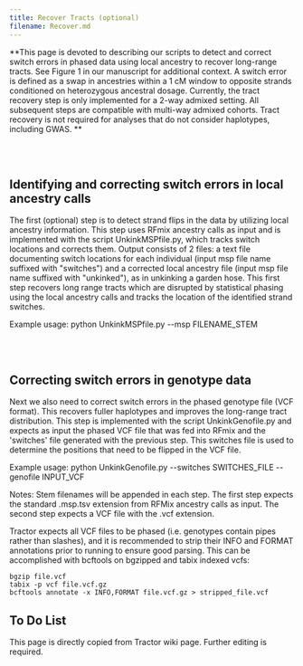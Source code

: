 ```yaml
---
title: Recover Tracts (optional)
filename: Recover.md
---
```



**This page is devoted to describing our scripts to detect and correct switch errors in phased data using local ancestry to recover long-range tracts. See Figure 1 in our manuscript for additional context. A switch error is defined as a swap in ancestries within a 1 cM window to opposite strands conditioned on heterozygous ancestral dosage. Currently, the tract recovery step is only implemented for a 2-way admixed setting. All subsequent steps are compatible with multi-way admixed cohorts. Tract recovery is not required for analyses that do not consider haplotypes, including GWAS. **

&nbsp;  
&nbsp;  

## Identifying and correcting switch errors in local ancestry calls

The first (optional) step is to detect strand flips in the data by utilizing local ancestry information. This step uses RFmix ancestry calls as input and is implemented with the script UnkinkMSPfile.py, which tracks switch locations and corrects them. Output consists of 2 files: a text file documenting switch locations for each individual (input msp file name suffixed with "switches") and a corrected local ancestry file (input msp file name suffixed with "unkinked"), as in unkinking a garden hose. This first step recovers long range tracts which are disrupted by statistical phasing using the local ancestry calls and tracks the location of the identified strand switches.

Example usage: python UnkinkMSPfile.py --msp FILENAME_STEM

&nbsp;  
&nbsp;  

## Correcting switch errors in genotype data


Next we also need to correct switch errors in the phased genotype file (VCF format). This recovers fuller haplotypes and improves the long-range tract distribution. This step is implemented with the script UnkinkGenofile.py and expects as input the phased VCF file that was fed into RFmix and the 'switches' file generated with the previous step. This switches file is used to determine the positions that need to be flipped in the VCF file.

Example usage: python UnkinkGenofile.py --switches SWITCHES_FILE --genofile INPUT_VCF

Notes: Stem filenames will be appended in each step. The first step expects the standard .msp.tsv extension from RFMix ancestry calls as input. The second step expects a VCF file with the .vcf extension.

Tractor expects all VCF files to be phased (i.e. genotypes contain pipes rather than slashes), and it is recommended to strip their INFO and FORMAT annotations prior to running to ensure good parsing. This can be accomplished with bcftools on bgzipped and tabix indexed vcfs:


```
bgzip file.vcf
tabix -p vcf file.vcf.gz
bcftools annotate -x INFO,FORMAT file.vcf.gz > stripped_file.vcf
```



## To Do List

This page is directly copied from Tractor wiki page. Further editing is required.
